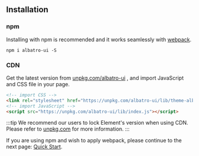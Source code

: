 ## Installation

### npm

Installing with npm is recommended and it works seamlessly with [webpack](https://webpack.js.org/).

```shell
npm i albatro-ui -S
```

### CDN

Get the latest version from [unpkg.com/albatro-ui](https://unpkg.com/albatro-ui/) , and import JavaScript and CSS file in your page.

```html
<!-- import CSS -->
<link rel="stylesheet" href="https://unpkg.com/albatro-ui/lib/theme-albatro/index.css">
<!-- import JavaScript -->
<script src="https://unpkg.com/albatro-ui/lib/index.js"></script>
```

:::tip
We recommend our users to lock Element's version when using CDN. Please refer to [unpkg.com](https://unpkg.com) for more information.
:::

<!-- ### Hello world

If you are using CDN, a hello-world page is easy with Element. [Online Demo](https://codepen.io/ziyoung/pen/rRKYpd)

<iframe height="265" style="width: 100%;" scrolling="no" title="Element demo" src="//codepen.io/ziyoung/embed/rRKYpd/?height=265&theme-id=light&default-tab=html" frameborder="no" allowtransparency="true" allowfullscreen="true">
  See the Pen <a href='https://codepen.io/ziyoung/pen/rRKYpd/'>Element demo</a> by hetech
  (<a href='https://codepen.io/ziyoung'>@ziyoung</a>) on <a href='https://codepen.io'>CodePen</a>.
</iframe> -->

If you are using npm and wish to apply webpack, please continue to the next page: [Quick Start](/en-US/component/quickstart).
